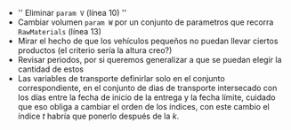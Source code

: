 - '' Eliminar ```param V``` (línea 10) ''
- Cambiar volumen ```param W``` por un conjunto de parametros que recorra ```RawMaterials``` (línea 13)
- Mirar el hecho de que los vehículos pequeños no puedan llevar ciertos productos (el criterio sería la altura creo?)
- Revisar periodos, por si queremos generalizar a que se puedan elegir la cantidad de estos
- Las variables de transporte definirlar solo en el conjunto correspondiente, en el conjunto de dias de transporte intersecado con los días entre la fecha de inicio de la entrega y la fecha límite, cuidado que eso obliga a cambiar el orden de los índices, con este cambio el índice $t$ habría que ponerlo después de la $k$.
